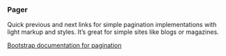 ### Pager

Quick previous and next links for simple pagination implementations with light markup and styles. It’s great for simple sites like blogs or magazines.

[Bootstrap documentation for pagination][bootstrap docs]


[bootstrap docs]: http://getbootstrap.com/components/#pagination-pager
